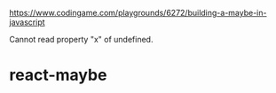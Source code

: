 https://www.codingame.com/playgrounds/6272/building-a-maybe-in-javascript

Cannot read property "x" of undefined. 

# react-maybe
